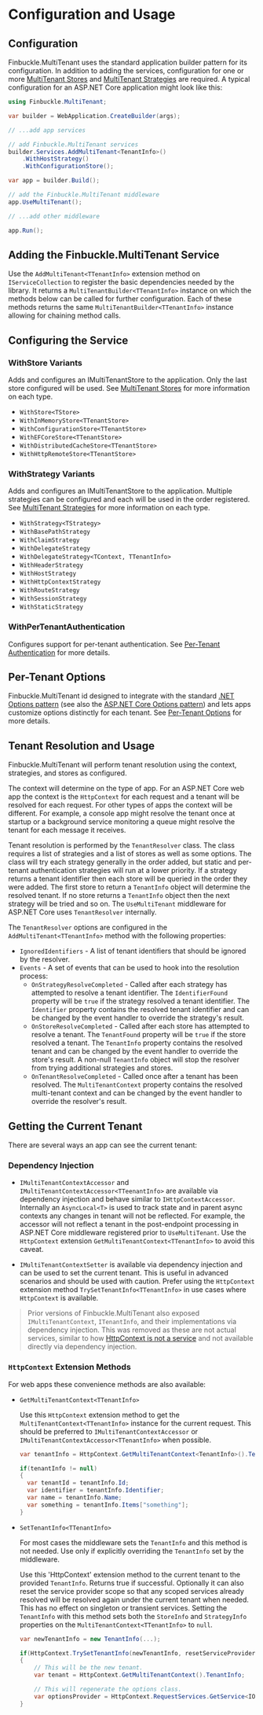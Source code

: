 # Configuration and Usage

## Configuration

Finbuckle.MultiTenant uses the standard application builder pattern for its configuration. In addition to adding the
services, configuration for one or more [MultiTenant Stores](Stores) and [MultiTenant Strategies](Strategies) are
required. A typical configuration for an ASP.NET Core application might look like this:

```csharp
using Finbuckle.MultiTenant;

var builder = WebApplication.CreateBuilder(args);

// ...add app services

// add Finbuckle.MultiTenant services
builder.Services.AddMultiTenant<TenantInfo>()
    .WithHostStrategy()
    .WithConfigurationStore();

var app = builder.Build();

// add the Finbuckle.MultiTenant middleware
app.UseMultiTenant();

// ...add other middleware

app.Run();
```

## Adding the Finbuckle.MultiTenant Service

Use the `AddMultiTenant<TTenantInfo>` extension method on `IServiceCollection` to register the basic dependencies needed
by the library. It returns a `MultiTenantBuilder<TTenantInfo>` instance on which the methods below can be called for
further configuration. Each of these methods returns the same `MultiTenantBuilder<TTenantInfo>` instance allowing for
chaining method calls.

## Configuring the Service

### WithStore Variants

Adds and configures an IMultiTenantStore to the application. Only the last store configured will be used.
See [MultiTenant Stores](Stores) for more information on each type.

- `WithStore<TStore>`
- `WithInMemoryStore<TTenantStore>`
- `WithConfigurationStore<TTenantStore>`
- `WithEFCoreStore<TTenantStore>`
- `WithDistributedCacheStore<TTenantStore>`
- `WithHttpRemoteStore<TTenantStore>`

### WithStrategy Variants

Adds and configures an IMultiTenantStore to the application. Multiple strategies can be configured and each will be used
in the order registered. See [MultiTenant Strategies](Strategies) for more information on each type.

- `WithStrategy<TStrategy>`
- `WithBasePathStrategy`
- `WithClaimStrategy`
- `WithDelegateStrategy`
- `WithDelegateStrategy<TContext, TTenantInfo>`
- `WithHeaderStrategy`
- `WithHostStrategy`
- `WithHttpContextStrategy`
- `WithRouteStrategy`
- `WithSessionStrategy`
- `WithStaticStrategy`

### WithPerTenantAuthentication

Configures support for per-tenant authentication. See [Per-Tenant Authentication](Authentication) for more details.

## Per-Tenant Options

Finbuckle.MultiTenant id designed to integrate with the
standard [.NET Options pattern](https://learn.microsoft.com/en-us/dotnet/core/extensions/options) (see also
the [ASP.NET Core Options pattern](https://docs.microsoft.com/en-us/aspnet/core/fundamentals/configuration/options)) and
lets apps customize options distinctly for each tenant. See [Per-Tenant Options](Options) for more details.

## Tenant Resolution and Usage

Finbuckle.MultiTenant will perform tenant resolution using the context, strategies, and stores as configured.

The context will determine on the type of app. For an ASP.NET Core web app the context is the `HttpContext` for each
request and a tenant will be resolved for each request. For other types of apps the context will be different. For
example, a console app might resolve the tenant once at startup or a background service monitoring a queue might resolve
the tenant for each message it receives.

Tenant resolution is performed by the `TenantResolver` class. The class requires a list of strategies and a list of
stores as well as some options. The class will try each strategy generally in the order added, but static and per-tenant
authentication strategies will run at a lower priority. If a strategy returns a tenant identifier then each store will
be queried in the order they were added. The first store to return a `TenantInfo`
object will determine the resolved tenant. If no store returns a `TenantInfo` object then the next strategy will be
tried and so on. The `UseMultiTenant` middleware for ASP.NET Core uses `TenantResolver`
internally.

The `TenantResolver` options are configured in the `AddMultiTenant<TTenantInfo>` method with the following properties:

- `IgnoredIdentifiers` - A list of tenant identifiers that should be ignored by the resolver.
- `Events` - A set of events that can be used to hook into the resolution process:
    - `OnStrategyResolveCompleted` - Called after each strategy has attempted to resolve a tenant identifier. The
      `IdentifierFound` property will be `true` if the strategy resolved a tenant identifier. The `Identifier` property
      contains the resolved tenant identifier and can be changed by the event handler to override the strategy's result.
    - `OnStoreResolveCompleted` - Called after each store has attempted to resolve a tenant. The `TenantFound` property
      will be `true` if the store resolved a tenant. The `TenantInfo` property contains the resolved tenant and can be
      changed by the event handler to override the store's result. A non-null `TenantInfo` object will stop the resolver
      from trying additional strategies and stores.
    - `OnTenantResolveCompleted` - Called once after a tenant has been resolved. The `MultiTenantContext` property
      contains the resolved multi-tenant context and can be changed by the event handler to override the resolver's
      result.

## Getting the Current Tenant

There are several ways an app can see the current tenant:

### Dependency Injection

* `IMultiTenantContextAccessor` and `IMultiTenantContextAccessor<TTeenantInfo>` are available via dependency injection
  and behave similar to `IHttpContextAccessor`. Internally an `AsyncLocal<T>` is used to track state and in parent async
  contexts any changes in tenant will not be reflected. For example, the accessor will not reflect a tenant in the
  post-endpoint processing in ASP.NET Core middleware registered prior to `UseMultiTenant`. Use the `HttpContext`
  extension `GetMultiTenantContext<TTenantInfo>` to avoid this caveat.

* `IMultiTenantContextSetter` is available via dependency injection and can be used to set the current tenant. This is
  useful in advanced scenarios and should be used with caution. Prefer using the `HttpContext` extension method
  `TrySetTenantInfo<TTenantInfo>` in use cases where `HttpContext` is available.

> Prior versions of Finbuckle.MultiTenant also exposed `IMultiTenantContext`, `ITenantInfo`, and their implementations
> via dependency injection. This was removed as these are not actual services, similar to
> how [HttpContext is not a service](https://github.com/dotnet/aspnetcore/issues/47996#issuecomment-1529364233) and not
> available directly via dependency injection.

### `HttpContext` Extension Methods

For web apps these convenience methods are also available:

* `GetMultiTenantContext<TTenantInfo>`

  Use this `HttpContext` extension method to get the `MultiTenantContext<TTenantInfo>` instance for the current request.
  This should be preferred to `IMultiTenantContextAccessor` or `IMultiTenantContextAccessor<TTenantInfo>` when possible.

  ```csharp
  var tenantInfo = HttpContext.GetMultiTenantContext<TenantInfo>().TenantInfo;
  
  if(tenantInfo != null)
  {
    var tenantId = tenantInfo.Id;
    var identifier = tenantInfo.Identifier;
    var name = tenantInfo.Name;
    var something = tenantInfo.Items["something"];
  }
  ```

* `SetTenantInfo<TTenantInfo>`

  For most cases the middleware sets the `TenantInfo` and this method is not needed. Use only if explicitly overriding
  the `TenantInfo` set by the middleware.

  Use this 'HttpContext' extension method to the current tenant to the provided `TenantInfo`. Returns true if
  successful. Optionally it can also reset the service provider scope so that any scoped services already resolved will
  be resolved again under the current tenant when needed. This has no effect on singleton or transient services. Setting
  the `TenantInfo` with this method sets both the `StoreInfo` and `StrategyInfo` properties on the
  `MultiTenantContext<TTenantInfo>` to `null`.

  ```csharp
  var newTenantInfo = new TenantInfo(...);
  
  if(HttpContext.TrySetTenantInfo(newTenantInfo, resetServiceProvider: true))
  {
      // This will be the new tenant.
      var tenant = HttpContext.GetMultiTenantContext().TenantInfo;
  
      // This will regenerate the options class.
      var optionsProvider = HttpContext.RequestServices.GetService<IOptions<MyScopedOptions>>();
  }
  ```
